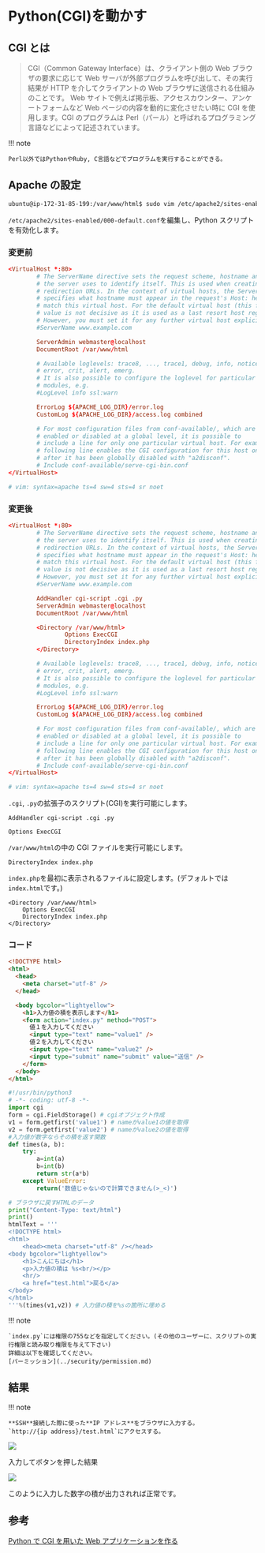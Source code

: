 # Python(CGI)を動かす

## CGI とは

> CGI（Common Gateway Interface）は、クライアント側の Web ブラウザの要求に応じて Web サーバが外部プログラムを呼び出して、その実行結果が HTTP を介してクライアントの Web ブラウザに送信される仕組みのことです。
> Web サイトで例えば掲示板、アクセスカウンター、アンケートフォームなど Web ページの内容を動的に変化させたい時に CGI を使用します。CGI のプログラムは Perl（パール）と呼ばれるプログラミング言語などによって記述されています。

!!! note

    Perl以外ではPythonやRuby, C言語などでプログラムを実行することができる。

## Apache の設定

```sh
ubuntu@ip-172-31-85-199:/var/www/html$ sudo vim /etc/apache2/sites-enabled/000-default.conf
```

`/etc/apache2/sites-enabled/000-default.conf`を編集し、Python スクリプトを有効化します。

### 変更前

```conf
<VirtualHost *:80>
        # The ServerName directive sets the request scheme, hostname and port that
        # the server uses to identify itself. This is used when creating
        # redirection URLs. In the context of virtual hosts, the ServerName
        # specifies what hostname must appear in the request's Host: header to
        # match this virtual host. For the default virtual host (this file) this
        # value is not decisive as it is used as a last resort host regardless.
        # However, you must set it for any further virtual host explicitly.
        #ServerName www.example.com

        ServerAdmin webmaster@localhost
        DocumentRoot /var/www/html

        # Available loglevels: trace8, ..., trace1, debug, info, notice, warn,
        # error, crit, alert, emerg.
        # It is also possible to configure the loglevel for particular
        # modules, e.g.
        #LogLevel info ssl:warn

        ErrorLog ${APACHE_LOG_DIR}/error.log
        CustomLog ${APACHE_LOG_DIR}/access.log combined

        # For most configuration files from conf-available/, which are
        # enabled or disabled at a global level, it is possible to
        # include a line for only one particular virtual host. For example the
        # following line enables the CGI configuration for this host only
        # after it has been globally disabled with "a2disconf".
        # Include conf-available/serve-cgi-bin.conf
</VirtualHost>

# vim: syntax=apache ts=4 sw=4 sts=4 sr noet
```

### 変更後

```conf hl_lines="11 15 16 17 18"
<VirtualHost *:80>
        # The ServerName directive sets the request scheme, hostname and port that
        # the server uses to identify itself. This is used when creating
        # redirection URLs. In the context of virtual hosts, the ServerName
        # specifies what hostname must appear in the request's Host: header to
        # match this virtual host. For the default virtual host (this file) this
        # value is not decisive as it is used as a last resort host regardless.
        # However, you must set it for any further virtual host explicitly.
        #ServerName www.example.com

        AddHandler cgi-script .cgi .py
        ServerAdmin webmaster@localhost
        DocumentRoot /var/www/html

        <Directory /var/www/html>
                Options ExecCGI
                DirectoryIndex index.php
        </Directory>

        # Available loglevels: trace8, ..., trace1, debug, info, notice, warn,
        # error, crit, alert, emerg.
        # It is also possible to configure the loglevel for particular
        # modules, e.g.
        #LogLevel info ssl:warn

        ErrorLog ${APACHE_LOG_DIR}/error.log
        CustomLog ${APACHE_LOG_DIR}/access.log combined

        # For most configuration files from conf-available/, which are
        # enabled or disabled at a global level, it is possible to
        # include a line for only one particular virtual host. For example the
        # following line enables the CGI configuration for this host only
        # after it has been globally disabled with "a2disconf".
        # Include conf-available/serve-cgi-bin.conf
</VirtualHost>

# vim: syntax=apache ts=4 sw=4 sts=4 sr noet
```

`.cgi`, `.py`の拡張子のスクリプト(CGI)を実行可能にします。

```
AddHandler cgi-script .cgi .py
```

`Options ExecCGI`

`/var/www/html`の中の CGI ファイルを実行可能にします。

`DirectoryIndex index.php`

`index.php`を最初に表示されるファイルに設定します。(デフォルトでは`index.html`です。)

```
<Directory /var/www/html>
    Options ExecCGI
    DirectoryIndex index.php
</Directory>
```

### コード

```html title="/var/www/html/test.html"
<!DOCTYPE html>
<html>
  <head>
    <meta charset="utf-8" />
  </head>

  <body bgcolor="lightyellow">
    <h1>入力値の積を表示します</h1>
    <form action="index.py" method="POST">
      値１を入力してください
      <input type="text" name="value1" />
      値２を入力してください
      <input type="text" name="value2" />
      <input type="submit" name="submit" value="送信" />
    </form>
  </body>
</html>
```

```py title="/var/www/html/index.py"
#!/usr/bin/python3
# -*- coding: utf-8 -*-
import cgi
form = cgi.FieldStorage() # cgiオブジェクト作成
v1 = form.getfirst('value1') # nameがvalue1の値を取得
v2 = form.getfirst('value2') # nameがvalue2の値を取得
#入力値が数字ならその積を返す関数
def times(a, b):
    try:
        a=int(a)
        b=int(b)
        return str(a*b)
    except ValueError:
        return('数値じゃないので計算できません(>_<)')

# ブラウザに戻すHTMLのデータ
print("Content-Type: text/html")
print()
htmlText = '''
<!DOCTYPE html>
<html>
    <head><meta charset="utf-8" /></head>
<body bgcolor="lightyellow">
    <h1>こんにちは</h1>
    <p>入力値の積は %s<br/></p>
    <hr/>
    <a href="test.html">戻る</a>
</body>
</html>
'''%(times(v1,v2)) # 入力値の積を%sの箇所に埋める
```

!!! note

    `index.py`には権限の755などを指定してください。(その他のユーザーに、スクリプトの実行権限と読み取り権限を与えて下さい)
    詳細は以下を確認してください。
    [パーミッション](../security/permission.md)

## 結果

!!! note

    **SSH**接続した際に使った**IP アドレス**をブラウザに入力する。
    `http://{ip address}/test.html`にアクセスする。

![](../../assets/images/test_html.png)

入力してボタンを押した結果

![](../../assets/images/index_pl_py.png)

このように入力した数字の積が出力されれば正常です。

## 参考

[Python で CGI を用いた Web アプリケーションを作る](https://qiita.com/TSKY/items/b041de0572e6586c889c)
